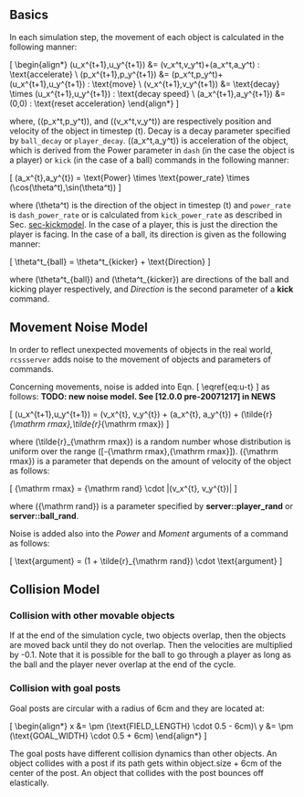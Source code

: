 ## Basics

In each simulation step, the movement of each object is calculated in the following manner:

\[ 
\begin{align*}
(u_x^{t+1},u_y^{t+1}) &= (v_x^t,v_y^t)+(a_x^t,a_y^t) : \text{accelerate} \\
(p_x^{t+1},p_y^{t+1}) &= (p_x^t,p_y^t)+(u_x^{t+1},u_y^{t+1}) : \text{move} \\
(v_x^{t+1},v_y^{t+1}) &= \text{decay} \times (u_x^{t+1},u_y^{t+1}) : \text{decay speed} \\
(a_x^{t+1},a_y^{t+1}) &= (0,0) : \text{reset acceleration}
\end{align*}
\]

where, \((p_x^t,p_y^t)\), and \((v_x^t,v_y^t)\) are respectively position and velocity of the object in timestep \(t\). Decay is a decay parameter specified by `ball_decay` or `player_decay`. \((a_x^t,a_y^t)\) is acceleration of the object, which is derived from the Power parameter in `dash` (in the case the object is a player) or `kick` (in the case of a ball) commands in the following manner:

\[ 
(a_x^{t},a_y^{t}) = \text{Power} \times \text{power\_rate} \times (\cos(\theta^t),\sin(\theta^t))
\]

where \(\theta^t\) is the direction of the object in timestep \(t\) and `power_rate` is `dash_power_rate` or is calculated from `kick_power_rate` as described in Sec. [sec-kickmodel](sec-kickmodel.md). In the case of a player, this is just the direction the player is facing. In the case of a ball, its direction is given as the following manner:

\[ 
\theta^t_{ball} = \theta^t_{kicker} + \text{Direction}
\]

where \(\theta^t_{ball}\) and \(\theta^t_{kicker}\) are directions of the ball and kicking player respectively, and *Direction* is the second parameter of a **kick** command.

## Movement Noise Model

In order to reflect unexpected movements of objects in the real world, `rcssserver` adds noise to the movement of objects and parameters of commands.

Concerning movements, noise is added into Eqn. \[ \eqref{eq:u-t} \] as follows: **TODO: new noise model. See [12.0.0 pre-20071217] in NEWS**

\[ 
(u_x^{t+1},u_y^{t+1}) = (v_x^{t}, v_y^{t}) + (a_x^{t}, a_y^{t}) + (\tilde{r}_{\mathrm rmax},\tilde{r}_{\mathrm rmax})
\]

where \(\tilde{r}_{\mathrm rmax}\) is a random number whose distribution is uniform over the range \([-{\mathrm rmax},{\mathrm rmax}]\). \({\mathrm rmax}\) is a parameter that depends on the amount of velocity of the object as follows:

\[ 
{\mathrm rmax} = {\mathrm rand} \cdot |(v_x^{t}, v_y^{t})|
\]

where \({\mathrm rand}\) is a parameter specified by **server::player_rand** or **server::ball_rand**.

Noise is added also into the *Power* and *Moment* arguments of a command as follows:

\[ 
\text{argument} = (1 + \tilde{r}_{\mathrm rand}) \cdot \text{argument}
\]

## Collision Model

### Collision with other movable objects

If at the end of the simulation cycle, two objects overlap, then the objects are moved back until they do not overlap. Then the velocities are multiplied by -0.1. Note that it is possible for the ball to go through a player as long as the ball and the player never overlap at the end of the cycle.

### Collision with goal posts

Goal posts are circular with a radius of 6cm and they are located at:

\[ 
\begin{align*}
x &= \pm (\text{FIELD\_LENGTH} \cdot 0.5 - 6cm)\\
y &= \pm (\text{GOAL\_WIDTH} \cdot 0.5 + 6cm)
\end{align*}
\]

The goal posts have different collision dynamics than other objects. An object collides with a post if its path gets within object.size + 6cm of the center of the post. An object that collides with the post bounces off elastically.